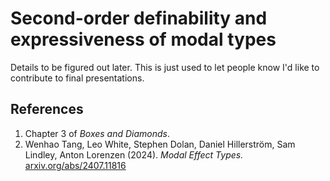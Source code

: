 # Second-order definability and expressiveness of modal types

Details to be figured out later. This is just used to let people know
I'd like to contribute to final presentations.

## References

1. Chapter 3 of *Boxes and Diamonds*.
2. Wenhao Tang, Leo White, Stephen Dolan, Daniel Hillerström, Sam Lindley, Anton Lorenzen (2024). *Modal Effect Types.* [arxiv.org/abs/2407.11816](https://arxiv.org/abs/2407.11816)
